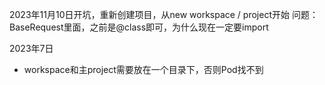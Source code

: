 2023年11月10日开坑，重新创建项目，从new workspace / project开始
问题：
BaseRequest里面，之前是@class即可，为什么现在一定要import

2023年7日
- workspace和主project需要放在一个目录下，否则Pod找不到